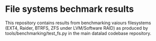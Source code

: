# File systems bechmark results

This repository contains results from benchmarking vaiours filesystems (EXT4, Raider, BTRFS, ZFS under LVM/Software RAID) as produced by tools/benchmarking/test_fs.py in the main datalad codebase repository.
